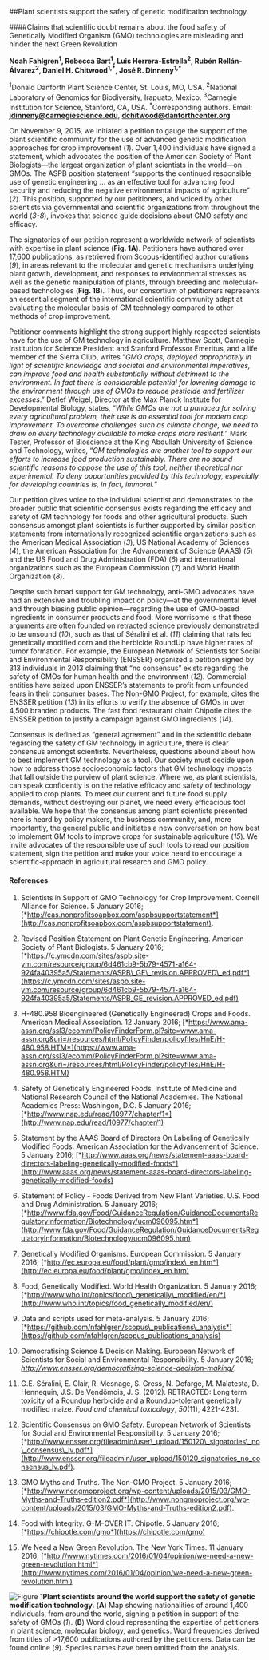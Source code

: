 ##Plant scientists support the safety of genetic modification technology  

####Claims that scientific doubt remains about the food safety of Genetically Modified Organism (GMO) technologies are misleading and hinder the next Green Revolution  

**Noah Fahlgren<sup>1</sup>, Rebecca Bart<sup>1</sup>, Luis Herrera-Estrella<sup>2</sup>, Rubén
Rellán-Álvarez<sup>2</sup>, Daniel H. Chitwood<sup>1,\*</sup>, José R. Dinneny<sup>1,\*</sup>**

<sup>1</sup>Donald Danforth Plant Science Center, St. Louis, MO, USA.
<sup>2</sup>National Laboratory of Genomics for Biodiversity, Irapuato, Mexico.
<sup>3</sup>Carnegie Institution for Science, Stanford, CA, USA.
<sup>\*</sup>Corresponding authors. Email:
[**jdinneny@carnegiescience.edu**](mailto:jdinneny@carnegiescience.edu),
[**dchitwood@danforthcenter.org**](mailto:dchitwood@danforthcenter.org)

On November 9, 2015, we initiated a petition to gauge the support of the
plant scientific community for the use of advanced genetic modification
approaches for crop improvement (*1*). Over 1,400 individuals have
signed a statement, which advocates the position of the American Society
of Plant Biologists—the largest organization of plant scientists in the
world—on GMOs. The ASPB position statement “supports the continued
responsible use of genetic engineering … as an effective tool for
advancing food security and reducing the negative environmental impacts
of agriculture” (*2*). This position, supported by our petitioners, and
voiced by other scientists via governmental and scientific organizations
from throughout the world (*3-8*), invokes that science guide decisions
about GMO safety and efficacy.

The signatories of our petition represent a worldwide network of
scientists with expertise in plant science (**Fig. 1A**). Petitioners
have authored over 17,600 publications, as retrieved from
Scopus-identified author curations (*9*), in areas relevant to the
molecular and genetic mechanisms underlying plant growth, development,
and responses to environmental stresses as well as the genetic
manipulation of plants, through breeding and molecular-based
technologies (**Fig. 1B**). Thus, our consortium of petitioners
represents an essential segment of the international scientific
community adept at evaluating the molecular basis of GM technology
compared to other methods of crop improvement.

Petitioner comments highlight the strong support highly respected
scientists have for the use of GM technology in agriculture. Matthew
Scott, Carnegie Institution for Science President and Stanford Professor
Emeritus, and a life member of the Sierra Club, writes “*GMO crops,
deployed appropriately in light of scientific knowledge and societal and
environmental imperatives, can improve food and health substantially
without detriment to the environment. In fact there is considerable
potential for lowering damage to the environment through use of GMOs to
reduce pesticide and fertilizer excesses*.” Detlef Weigel, Director at
the Max Planck Institute for Developmental Biology, states, “*While GMOs
are not a panacea for solving every agricultural problem, their use is
an essential tool for modern crop improvement. To overcome challenges
such as climate change, we need to draw on every technology available to
make crops more resilient.*” Mark Tester, Professor of Bioscience at the
King Abdullah University of Science and Technology, writes, “*GM
technologies are another tool to support our efforts to increase food
production sustainably. There are no sound scientific reasons to oppose
the use of this tool, neither theoretical nor experimental. To deny
opportunities provided by this technology, especially for developing
countries is, in fact, immoral.*”

Our petition gives voice to the individual scientist and demonstrates to
the broader public that scientific consensus exists regarding the
efficacy and safety of GM technology for foods and other agricultural
products. Such consensus amongst plant scientists is further supported
by similar position statements from internationally recognized
scientific organizations such as the American Medical Association (*3*),
US National Academy of Sciences (*4*), the American Association for the
Advancement of Science (AAAS) (*5*) and the US Food and Drug
Administration (FDA) (*6*) and international organizations such as the
European Commission (*7*) and World Health Organization (*8*).

Despite such broad support for GM technology, anti-GMO advocates have
had an extensive and troubling impact on policy—at the governmental
level and through biasing public opinion—regarding the use of GMO-based
ingredients in consumer products and food. More worrisome is that these
arguments are often founded on retracted science previously demonstrated
to be unsound (*10*), such as that of Séralini et al. (*11*) claiming
that rats fed genetically modified corn and the herbicide RoundUp have
higher rates of tumor formation. For example, the European Network of
Scientists for Social and Environmental Responsibility (ENSSER)
organized a petition signed by 313 individuals in 2013 claiming that “no
consensus” exists regarding the safety of GMOs for human health and the
environment (*12*)*.* Commercial entities have seized upon ENSSER’s
statements to profit from unfounded fears in their consumer bases. The
Non-GMO Project, for example, cites the ENSSER petition (*13*) in its
efforts to verify the absence of GMOs in over 4,500 branded products.
The fast food restaurant chain Chipotle cites the ENSSER petition to
justify a campaign against GMO ingredients (*14*).

Consensus is defined as “general agreement” and in the scientific debate
regarding the safety of GM technology in agriculture, there is clear
consensus amongst scientists. Nevertheless, questions abound about how
to best implement GM technology as a tool. Our society must decide upon
how to address those socioeconomic factors that GM technology impacts
that fall outside the purview of plant science. Where we, as plant
scientists, can speak confidently is on the relative efficacy and safety
of technology applied to crop plants. To meet our current and future
food supply demands, without destroying our planet, we need every
efficacious tool available. We hope that the consensus among plant
scientists presented here is heard by policy makers, the business
community, and, more importantly, the general public and initiates a new
conversation on how best to implement GM tools to improve crops for
sustainable agriculture (*15*). We invite advocates of the responsible
use of such tools to read our position statement, sign the petition and
make your voice heard to encourage a scientific-approach in agricultural
research and GMO policy.

#### References

1.  Scientists in Support of GMO Technology for Crop Improvement.
    Cornell Alliance for Science. 5 January 2016;
    [*http://cas.nonprofitsoapbox.com/aspbsupportstatement*](http://cas.nonprofitsoapbox.com/aspbsupportstatement).

2.  Revised Position Statement on Plant Genetic Engineering. American
    Society of Plant Biologists. 5 January 2016;
    [*https://c.ymcdn.com/sites/aspb.site-ym.com/resource/group/6d461cb9-5b79-4571-a164-924fa40395a5/Statements/ASPB\_GE\_revision.APPROVED\_ed.pdf*](https://c.ymcdn.com/sites/aspb.site-ym.com/resource/group/6d461cb9-5b79-4571-a164-924fa40395a5/Statements/ASPB_GE_revision.APPROVED_ed.pdf)

3.  H-480.958 Bioengineered (Genetically Engineered) Crops and Foods.
    American Medical Association. 12 January 2016;
    [*https://www.ama-assn.org/ssl3/ecomm/PolicyFinderForm.pl?site=www.ama-assn.org&uri=/resources/html/PolicyFinder/policyfiles/HnE/H-480.958.HTM*](https://www.ama-assn.org/ssl3/ecomm/PolicyFinderForm.pl?site=www.ama-assn.org&uri=/resources/html/PolicyFinder/policyfiles/HnE/H-480.958.HTM)

4.  Safety of Genetically Engineered Foods. Institute of Medicine and
    National Research Council of the National Academies. The National
    Academies Press: Washingon, D.C. 5 January 2016;
    [*http://www.nap.edu/read/10977/chapter/1*](http://www.nap.edu/read/10977/chapter/1)

5.  Statement by the AAAS Board of Directors On Labeling of Genetically
    Modified Foods. American Association for the Advancement of Science.
    5 January 2016;
    [*http://www.aaas.org/news/statement-aaas-board-directors-labeling-genetically-modified-foods*](http://www.aaas.org/news/statement-aaas-board-directors-labeling-genetically-modified-foods)

6.  Statement of Policy - Foods Derived from New Plant Varieties. U.S.
    Food and Drug Administration. 5 January 2016;
    [*http://www.fda.gov/Food/GuidanceRegulation/GuidanceDocumentsRegulatoryInformation/Biotechnology/ucm096095.htm*](http://www.fda.gov/Food/GuidanceRegulation/GuidanceDocumentsRegulatoryInformation/Biotechnology/ucm096095.htm)

7.  Genetically Modified Organisms. European Commission. 5 January 2016;
    [*http://ec.europa.eu/food/plant/gmo/index\_en.htm*](http://ec.europa.eu/food/plant/gmo/index_en.htm)

8.  Food, Genetically Modified. World Health Organization. 5 January
    2016;
    [*http://www.who.int/topics/food\_genetically\_modified/en/*](http://www.who.int/topics/food_genetically_modified/en/)

9.  Data and scripts used for meta-analysis. 5 January 2016;
    [*https://github.com/nfahlgren/scopus\_publications\_analysis*](https://github.com/nfahlgren/scopus_publications_analysis)

10. Democratising Science & Decision Making. European Network of
    Scientists for Social and Environmental Responsibility. 5 January
    2016;
    *http://www.ensser.org/democratising-science-decision-making/*.

11. G.E. Séralini, E. Clair, R. Mesnage, S. Gress, N. Defarge, M.
    Malatesta, D. Hennequin, J.S. De Vendômois, J. S. (2012). RETRACTED:
    Long term toxicity of a Roundup herbicide and a Roundup-tolerant
    genetically modified maize. *Food and chemical toxicology*,
    *50*(11), 4221-4231.

12. Scientific Consensus on GMO Safety. European Network of Scientists
    for Social and Environmental Responsibility. 5 January 2016;
    [*http://www.ensser.org/fileadmin/user\_upload/150120\_signatories\_no\_consensus\_lv.pdf*](http://www.ensser.org/fileadmin/user_upload/150120_signatories_no_consensus_lv.pdf).

13. GMO Myths and Truths. The Non-GMO Project. 5 January 2016;
    [*http://www.nongmoproject.org/wp-content/uploads/2015/03/GMO-Myths-and-Truths-edition2.pdf*](http://www.nongmoproject.org/wp-content/uploads/2015/03/GMO-Myths-and-Truths-edition2.pdf).

14. Food with Integrity. G-M-OVER IT. Chipotle. 5 January 2016;
    [*https://chipotle.com/gmo*](https://chipotle.com/gmo)

15. We Need a New Green Revolution. The New York Times. 11 January 2016;
    [*http://www.nytimes.com/2016/01/04/opinion/we-need-a-new-green-revolution.html*](http://www.nytimes.com/2016/01/04/opinion/we-need-a-new-green-revolution.html)


![Figure 1](https://github.com/rr-lab/scopus_publications_analysis/blob/master/figures/Policy_figure.jpg)**Plant scientists around the world support the safety of genetic
modification technology.** (**A**) Map showing nationalities of
around 1,400 individuals, from around the world, signing a petition in
support of the safety of GMOs (*1*). (**B**) Word cloud representing the
expertise of petitioners in plant science, molecular biology, and
genetics. Word frequencies derived from titles of &gt;17,600
publications authored by the petitioners. Data can be found online
(*9*). Species names have been omitted from the analysis.
